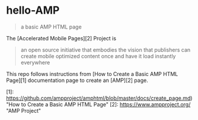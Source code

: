 # hello-AMP

> a basic AMP HTML page

The [Accelerated Mobile Pages][2] Project is

> an open source initiative that embodies the vision that publishers can create mobile optimized content once and have it load instantly everywhere

This repo follows instructions from [How to Create a Basic AMP HTML Page][1]
documentation page to create an [AMP][2] page.

  [1]: https://github.com/ampproject/amphtml/blob/master/docs/create_page.md) "How to Create a Basic AMP HTML Page"
  [2]: https://www.ampproject.org/ "AMP Project"

